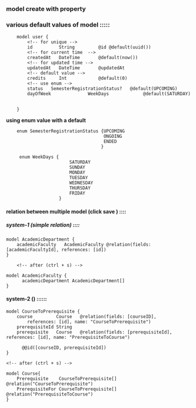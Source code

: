 
### model create with property 


### various default values of model :::::

        model user {
            <!-- for unique -->
            id          String         @id @default(uuid())
            <!-- for current time  -->
            createdAt   DateTime       @default(now())
            <!-- for updated time -->
            updatedAt   DateTime       @updatedAt
            <!-- default value -->
            credits     Int            @default(0)
            <!-- use enum -->
            status   SemesterRegistrationStatus?   @default(UPCOMING)
            dayOfWeek              WeekDays             @default(SATURDAY)

            
        }


**using enum value with a default**

        enum SemesterRegistrationStatus {UPCOMING
                                         ONGOING
                                         ENDED
                                        }

         enum WeekDays {
                            SATURDAY
                            SUNDAY
                            MONDAY
                            TUESDAY
                            WEDNESDAY
                            THURSDAY
                            FRIDAY
                        }

#### relation between multiple model (click save ) ::::

##### system-1 (simple relation) ::::

    model AcademicDepartment {
        academicFaculty   AcademicFaculty @relation(fields: [academicFacultyId], references: [id])
    }

        <!-- after (ctrl + s) -->

    model AcademicFaculty {
          academicDepartment AcademicDepartment[]
    }


#### system-2 ()  ::::::


    model CourseToPrerequisite {
        course         Course   @relation(fields: [courseID], 
            references: [id], name: "CourseToPrerequisite")
        prerequisiteId String
        prerequisite   Course   @relation(fields: [prerequisiteId],    references: [id], name: "PrerequisiteToCourse")

          @@id([courseID, prerequisiteId])
    }

    <!-- after (ctrl + s) -->

    model Course{
        Prerequisite    CourseToPrerequisite[] @relation("CourseToPrerequisite")
        PrerequisiteFor CourseToPrerequisite[] @relation("PrerequisiteToCourse")
    }